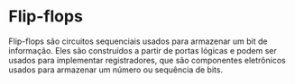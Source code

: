 # Flip-flops
Flip-flops são circuitos sequenciais usados para armazenar um bit de informação. Eles são construídos a partir de portas lógicas e podem ser usados para implementar registradores, que são componentes eletrônicos usados para armazenar um número ou sequência de bits.